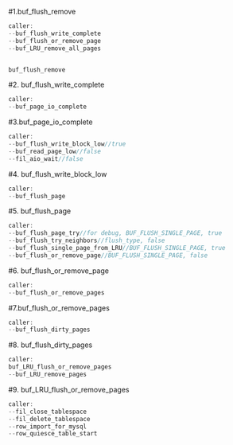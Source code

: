 #1.buf_flush_remove

```cpp
caller:
--buf_flush_write_complete
--buf_flush_or_remove_page
--buf_LRU_remove_all_pages


buf_flush_remove
```

#2. buf_flush_write_complete

```cpp
caller:
--buf_page_io_complete
```

#3.buf_page_io_complete

```cpp
caller:
--buf_flush_write_block_low//true
--buf_read_page_low//false
--fil_aio_wait//false
```

#4. buf_flush_write_block_low

```cpp
caller:
--buf_flush_page
```


#5. buf_flush_page
```cpp
caller:
--buf_flush_page_try//for debug, BUF_FLUSH_SINGLE_PAGE, true
--buf_flush_try_neighbors//flush_type, false
--buf_flush_single_page_from_LRU//BUF_FLUSH_SINGLE_PAGE, true
--buf_flush_or_remove_page//BUF_FLUSH_SINGLE_PAGE, false
```

#6. buf_flush_or_remove_page

```cpp
caller:
--buf_flush_or_remove_pages
```

#7.buf_flush_or_remove_pages

```cpp
caller:
--buf_flush_dirty_pages
```

#8. buf_flush_dirty_pages

```cpp
caller:
buf_LRU_flush_or_remove_pages
--buf_LRU_remove_pages
```

#9. buf_LRU_flush_or_remove_pages

```cpp
caller:
--fil_close_tablespace
--fil_delete_tablespace
--row_import_for_mysql
--row_quiesce_table_start
```